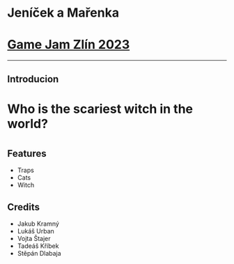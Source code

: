 # Jeníček a Mařenka
# [Game Jam Zlín 2023](https://visiongame.cz/hra)
---
## Introducion
# Who is the scariest witch in the world?
# 
## Features
- Traps
- Cats
- Witch

## Credits
- Jakub Kramný
- Lukáš Urban
- Vojta Štajer
- Tadeáš Kříbek
- Stěpán Dlabaja
